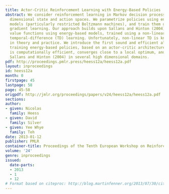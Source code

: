 ```yaml
---
title: Actor-Critic Reinforcement Learning with Energy-Based Policies
abstract: We consider reinforcement learning in Markov decision processes with high
  dimensional state and action spaces. We parametrize policies using energy-based
  models (particularly restricted Boltzmann machines), and train them using policy
  gradient learning. Our approach builds upon Sallans and Hinton (2004), who parameterized
  value functions using energy-based models, trained using a non-linear variant of
  temporal-difference (TD) learning. Unfortunately, non-linear TD is known to diverge
  in theory and practice. We introduce the first sound and efficient algorithm for
  training energy-based policies, based on an actor-critic architecture. Our algorithm
  is computationally efficient, converges close to a local optimum, and outperforms
  Sallans and Hinton (2004) in several high dimensional domains.
pdf: http://proceedings.pmlr.press/heess12a/heess12a.pdf
layout: inproceedings
id: heess12a
month: 0
firstpage: 45
lastpage: 58
page: 45-58
origpdf: http://jmlr.org/proceedings/papers/v24/heess12a/heess12a.pdf
sections: 
author:
- given: Nicolas
  family: Heess
- given: David
  family: Silver
- given: Yee Whye
  family: Teh
date: 2013-01-12
publisher: PMLR
container-title: Proceedings of the Tenth European Workshop on Reinforcement Learning
volume: '24'
genre: inproceedings
issued:
  date-parts:
  - 2013
  - 1
  - 12
# Format based on citeproc: http://blog.martinfenner.org/2013/07/30/citeproc-yaml-for-bibliographies/
---
```

